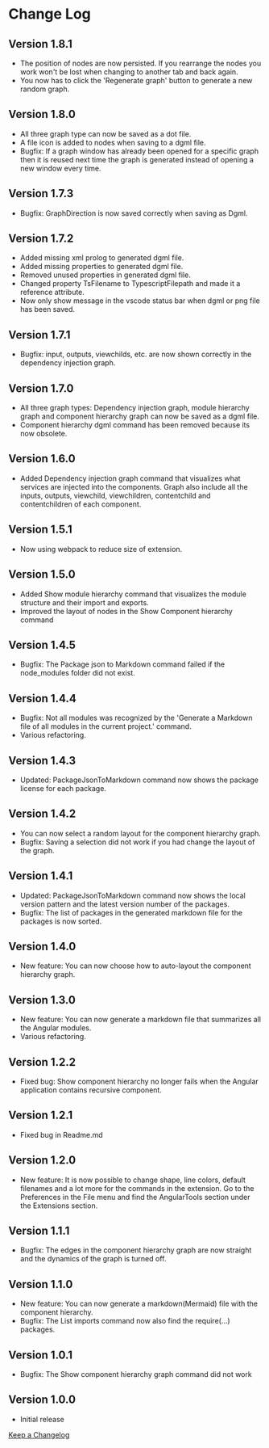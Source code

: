 # Change Log

## Version 1.8.1

- The position of nodes are now persisted. If you rearrange the nodes you work won't be lost when changing to another tab and back again.
- You now has to click the 'Regenerate graph' button to generate a new random graph.

## Version 1.8.0

- All three graph type can now be saved as a dot file.
- A file icon is added to nodes when saving to a dgml file.
- Bugfix: If a graph window has already been opened for a specific graph then it is reused next time the graph is generated instead of opening a new window every time.

## Version 1.7.3

- Bugfix: GraphDirection is now saved correctly when saving as Dgml.

## Version 1.7.2

- Added missing xml prolog to generated dgml file.
- Added missing properties to generated dgml file.
- Removed unused properties in generated dgml file.
- Changed property TsFilename to TypescriptFilepath and made it a reference attribute.
- Now only show message in the vscode status bar when dgml or png file has been saved.

## Version 1.7.1

- Bugfix: input, outputs, viewchilds, etc. are now shown correctly in the dependency injection graph.

## Version 1.7.0

- All three graph types: Dependency injection graph, module hierarchy graph and component hierarchy graph can now be saved as a dgml file.
- Component hierarchy dgml command has been removed because its now obsolete.

## Version 1.6.0

- Added Dependency injection graph command that visualizes what services are injected into the components. Graph also include all the inputs, outputs, viewchild, viewchildren, contentchild and contentchildren of each component.

## Version 1.5.1

- Now using webpack to reduce size of extension.

## Version 1.5.0

- Added Show module hierarchy command that visualizes the module structure and their import and exports.
- Improved the layout of nodes in the Show Component hierarchy command

## Version 1.4.5

- Bugfix: The Package json to Markdown command failed if the node_modules folder did not exist.

## Version 1.4.4

- Bugfix: Not all modules was recognized by the 'Generate a Markdown file of all modules in the current project.' command.
- Various refactoring.

## Version 1.4.3

- Updated: PackageJsonToMarkdown command now shows the package license for each package.

## Version 1.4.2

- You can now select a random layout for the component hierarchy graph.
- Bugfix: Savíng a selection did not work if you had change the layout of the graph.

## Version 1.4.1

- Updated: PackageJsonToMarkdown command now shows the local version pattern and  the latest version number of the packages.
- Bugfix: The list of packages in the generated markdown file for the packages is now sorted.

## Version 1.4.0

- New feature: You can now choose how to auto-layout the component hierarchy graph.

## Version 1.3.0

- New feature: You can now generate a markdown file that summarizes all the Angular modules.
- Various refactoring.

## Version 1.2.2

- Fixed bug: Show component hierarchy no longer fails when the Angular application contains recursive component.

## Version 1.2.1

- Fixed bug in Readme.md

## Version 1.2.0

- New feature: It is now possible to change shape, line colors, default filenames and a lot more for the commands in the extension. Go to the Preferences in the File menu and find the AngularTools section under the Extensions section.

## Version 1.1.1

- Bugfix: The edges in the component hierarchy graph are now straight and the dynamics of the graph is turned off.

## Version 1.1.0

- New feature: You can now generate a markdown(Mermaid) file with the component hierarchy.
- Bugfix: The List imports command now also find the require(...) packages.

## Version 1.0.1

- Bugfix: The Show component hierarchy graph command did not work

## Version 1.0.0

- Initial release

[Keep a Changelog](http://keepachangelog.com/)
